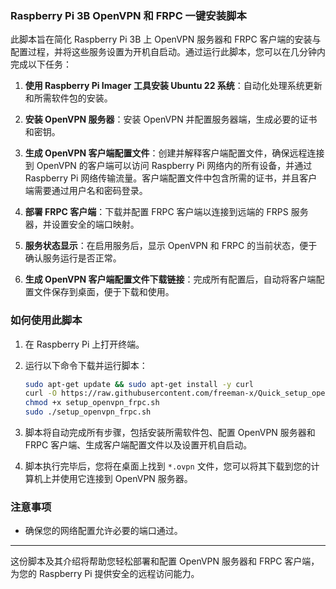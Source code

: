 ### Raspberry Pi 3B OpenVPN 和 FRPC 一键安装脚本

此脚本旨在简化 Raspberry Pi 3B 上 OpenVPN 服务器和 FRPC 客户端的安装与配置过程，并将这些服务设置为开机自启动。通过运行此脚本，您可以在几分钟内完成以下任务：

1. **使用 Raspberry Pi Imager 工具安装 Ubuntu 22 系统**：自动化处理系统更新和所需软件包的安装。
  
2. **安装 OpenVPN 服务器**：安装 OpenVPN 并配置服务器端，生成必要的证书和密钥。

3. **生成 OpenVPN 客户端配置文件**：创建并解释客户端配置文件，确保远程连接到 OpenVPN 的客户端可以访问 Raspberry Pi 网络内的所有设备，并通过 Raspberry Pi 网络传输流量。客户端配置文件中包含所需的证书，并且客户端需要通过用户名和密码登录。

4. **部署 FRPC 客户端**：下载并配置 FRPC 客户端以连接到远端的 FRPS 服务器，并设置安全的端口映射。

5. **服务状态显示**：在启用服务后，显示 OpenVPN 和 FRPC 的当前状态，便于确认服务运行是否正常。

6. **生成 OpenVPN 客户端配置文件下载链接**：完成所有配置后，自动将客户端配置文件保存到桌面，便于下载和使用。

### 如何使用此脚本

1. 在 Raspberry Pi 上打开终端。

2. 运行以下命令下载并运行脚本：

   ```bash
   sudo apt-get update && sudo apt-get install -y curl
   curl -O https://raw.githubusercontent.com/freeman-x/Quick_setup_openvpn-frpc/main/setup_openvpn_frpc.sh
   chmod +x setup_openvpn_frpc.sh
   sudo ./setup_openvpn_frpc.sh


3. 脚本将自动完成所有步骤，包括安装所需软件包、配置 OpenVPN 服务器和 FRPC 客户端、生成客户端配置文件以及设置开机自启动。

4. 脚本执行完毕后，您将在桌面上找到 `*.ovpn` 文件，您可以将其下载到您的计算机上并使用它连接到 OpenVPN 服务器。

### 注意事项

- 确保您的网络配置允许必要的端口通过。

---

这份脚本及其介绍将帮助您轻松部署和配置 OpenVPN 服务器和 FRPC 客户端，为您的 Raspberry Pi 提供安全的远程访问能力。
